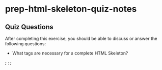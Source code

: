 # prep-html-skeleton-quiz-notes

## Quiz Questions

After completing this exercise, you should be able to discuss or answer the following questions:

- What tags are necessary for a complete HTML Skeleton?
<!DOCTYPE html>; <html>; <head>; <title>; <body>; <h1>; <p>;

- What type of content belongs within the `<head>` of an HTML document?
  This element contains meta information about the HTML page

- What type of content belongs within the `<body>` of an HTML document?
  The body element contains all the visible information a website presents, headings, paragraphs, hyperlinks, lists, images, etc.

- Where must the `DOCTYPE` declaration appear in a valid HTML document?
  It must appear once, at the top of the page.

## Notes

All student notes should be written here.

How to write `Code Examples` in markdown

for JS:

```javascript
const data = 'Howdy';
```

for HTML:

```html
<div>
  <p>This is text content</p>
</div>
```

for CSS:

```css
div {
  width: 100%;
}
```
